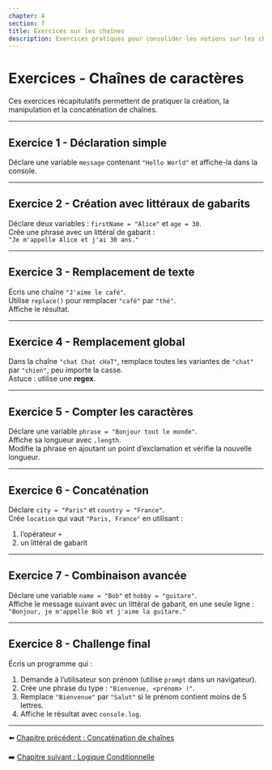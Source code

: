 ```yaml
---
chapter: 4
section: f
title: Exercices sur les chaînes
description: Exercices pratiques pour consolider les notions sur les chaînes de caractères en JavaScript.
---
```


# Exercices - Chaînes de caractères

Ces exercices récapitulatifs permettent de pratiquer la création, la manipulation et la concaténation de chaînes.

---

## Exercice 1 - Déclaration simple
Déclare une variable `message` contenant `"Hello World"` et affiche-la dans la console.

---

## Exercice 2 - Création avec littéraux de gabarits
Déclare deux variables : `firstName = "Alice"` et `age = 30`.  
Crée une phrase avec un littéral de gabarit :  
`"Je m'appelle Alice et j'ai 30 ans."`

---

## Exercice 3 - Remplacement de texte
Écris une chaîne `"J'aime le café"`.  
Utilise `replace()` pour remplacer `"café"` par `"thé"`.  
Affiche le résultat.

---

## Exercice 4 - Remplacement global
Dans la chaîne `"chat Chat cHaT"`, remplace toutes les variantes de `"chat"` par `"chien"`, peu importe la casse.  
Astuce : utilise une **regex**.

---

## Exercice 5 - Compter les caractères
Déclare une variable `phrase = "Bonjour tout le monde"`.  
Affiche sa longueur avec `.length`.  
Modifie la phrase en ajoutant un point d’exclamation et vérifie la nouvelle longueur.

---

## Exercice 6 - Concaténation
Déclare `city = "Paris"` et `country = "France"`.  
Crée `location` qui vaut `"Paris, France"` en utilisant :
1. l’opérateur `+`  
2. un littéral de gabarit

---

## Exercice 7 - Combinaison avancée
Déclare une variable `name = "Bob"` et `hobby = "guitare"`.  
Affiche le message suivant avec un littéral de gabarit, en une seule ligne :  
`"Bonjour, je m'appelle Bob et j'aime la guitare."`

---

## Exercice 8 - Challenge final
Écris un programme qui :
1. Demande à l’utilisateur son prénom (utilise `prompt` dans un navigateur).  
2. Crée une phrase du type : `"Bienvenue, <prénom> !"`.  
3. Remplace `"Bienvenue"` par `"Salut"` si le prénom contient moins de 5 lettres.  
4. Affiche le résultat avec `console.log`.

---

⬅️ [Chapitre précédent : Concaténation de chaînes](./e_Concatenation.md)

➡️ [Chapitre suivant : Logique Conditionnelle](../05_conditional/a_Logique.md)

